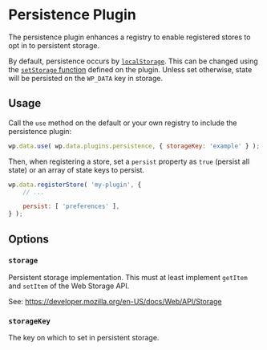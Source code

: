 Persistence Plugin
==================

The persistence plugin enhances a registry to enable registered stores to opt in to persistent storage.

By default, persistence occurs by [`localStorage`](https://developer.mozilla.org/en-US/docs/Web/API/Window/localStorage). This can be changed using the [`setStorage` function](#api) defined on the plugin. Unless set otherwise, state will be persisted on the `WP_DATA` key in storage.

## Usage

Call the `use` method on the default or your own registry to include the persistence plugin:

```js
wp.data.use( wp.data.plugins.persistence, { storageKey: 'example' } );
```

Then, when registering a store, set a `persist` property as `true` (persist all state) or an array of state keys to persist.

```js
wp.data.registerStore( 'my-plugin', {
	// ...

	persist: [ 'preferences' ],
} );
```

## Options

### `storage`

Persistent storage implementation. This must at least implement `getItem` and `setItem` of the Web Storage API.

See: https://developer.mozilla.org/en-US/docs/Web/API/Storage

### `storageKey`

The key on which to set in persistent storage.
